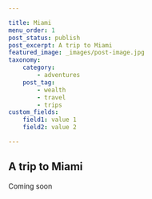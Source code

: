 ```yaml
---

title: Miami
menu_order: 1
post_status: publish
post_excerpt: A trip to Miami
featured_image: _images/post-image.jpg
taxonomy:
    category:
        - adventures
    post_tag:
        - wealth
        - travel
        - trips
custom_fields:
    field1: value 1
    field2: value 2

---
```


## A trip to Miami

Coming soon